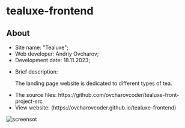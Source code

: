 # tealuxe-frontend
<h2>About</h2>
<ul>
  <li>Site name: "Tealuxe";</li>
  <li>Web developer: Andriy Ovcharov;</li>
  <li>Development date: 18.11.2023;</li>
  <li>
    <p>Brief description:</p>
    <p>The landing page website is dedicated to different types of tea.</p>
  </li>
  <li>The source files: https://github.com/ovcharovcoder/tealuxe-front-project-src</li>
  <li>View website: (https://ovcharovcoder.github.io/tealuxe-frontend)</li>
</ul>

<img src="Screenshot.png" alt="screensot">

